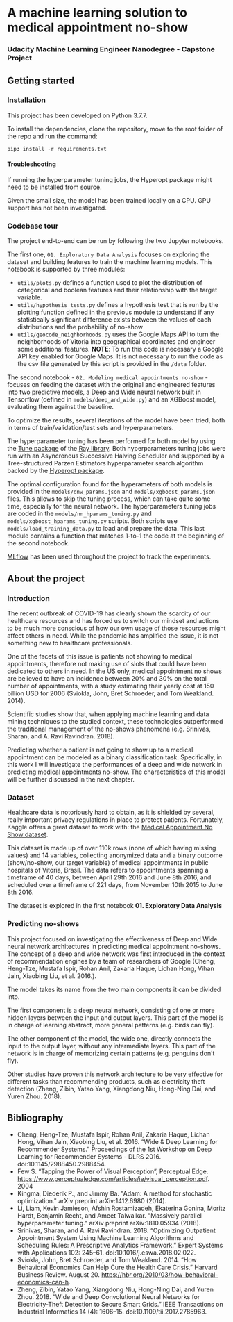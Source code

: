 # A machine learning solution to medical appointment no-show
### Udacity Machine Learning Engineer Nanodegree - Capstone Project

## Getting started

### Installation
This project has been developed on Python 3.7.7.

To install the dependencies, clone the repository, move to the root folder of the repo and run the command:

`pip3 install -r requirements.txt`

#### Troubleshooting
If running the hyperparameter tuning jobs, the Hyperopt package might need to be installed from source.

Given the small size, the model has been trained locally on a CPU. GPU support has not been investigated.

### Codebase tour

The project end-to-end can be run by following the two Jupyter notebooks.

The first one, `01. Exploratory Data Analysis` focuses on exploring the dataset and building features to train the machine learning models. This notebook is supported by three modules:
* `utils/plots.py` defines a function used to plot the distribution of categorical and boolean features and their relationship with the target variable. 
* `utils/hypothesis_tests.py` defines a hypothesis test that is run by the plotting function defined in the previous module to understand if any statistically significant difference exists between the values of each distributions and the probability of no-show
* `utils/geocode_neighborhoods.py` uses the Google Maps API to turn the neighborhoods of Vitoria into geographical coordinates and engineer some additional features.
**NOTE**: To run this code is necessary a Google API key enabled for Google Maps. It is not necessary to run the code as the csv file generated by this script is provided in the `/data` folder.

The second notebook - `02. Modeling medical appointments no-show` - focuses on feeding the dataset with the original and engineered features into two predictive models, a Deep and Wide neural network built in Tensorflow (defined in `models/deep_and_wide.py`) and an XGBoost model, evaluating them against the baseline. 

To optimize the results, several iterations of the model have been tried, both in terms of train/validation/test sets and hyperparameters.

The hyperparameter tuning has been performed for both model by using the [Tune package](https://docs.ray.io/en/latest/tune.html) of the [Ray library](https://github.com/ray-project/ray). Both hyperparameters tuning jobs were run with an Asyncronous Successive Halving Scheduler and supported by a Tree-structured Parzen Estimators hyperparameter search algorithm backed by the [Hyperopt package](http://hyperopt.github.io/hyperopt/).

The optimal configuration found for the hyperameters of both models is provided in the `models/dnw_params.json` and `models/xgboost_params.json` files. This allows to skip the tuning process, which can take quite some time, especially for the neural network. The hyperparameters tuning jobs are coded in the `models/nn_hparams_tuning.py` and `models/xgboost_hparams_tuning.py` scripts. Both scripts use `models/load_training_data.py` to load and prepare the data. This last module contains a function that matches 1-to-1 the code at the beginning of the second notebook.

[MLflow](https://mlflow.org/) has been used throughout the project to track the experiments.

## About the project

### Introduction
The recent outbreak of COVID-19 has clearly shown the scarcity of our healthcare resources and has forced us to switch our mindset and actions to be much more conscious of how our own usage of those resources might affect others in need. While the pandemic has amplified the issue, it is not something new to healthcare professionals. 

One of the facets of this issue is patients not showing to medical appointments, therefore not making use of slots that could have been dedicated to others in need. In the US only, medical appointment no shows are believed to have an incidence between 20% and 30% on the total number of appointments, with a study estimating their yearly cost at 150 billion USD for 2006 (Sviokla, John, Bret Schroeder, and Tom Weakland. 2014). 

Scientific studies show that, when applying machine learning and data mining techniques to the studied context, these technologies outperformed the traditional management of the no-shows phenomena (e.g. Srinivas, Sharan, and A. Ravi Ravindran. 2018).

Predicting whether a patient is not going to show up to a medical appointment can be modeled as a binary classification task. Specifically, in this work I will investigate the performances of a deep and wide network in predicting medical appointments no-show. The characteristics of this model will be further discussed in the next chapter. 

### Dataset
Healthcare data is notoriously hard to obtain, as it is shielded by several, really important privacy regulations in place to protect patients. Fortunately, Kaggle offers a great dataset to work with: the [Medical Appointment No Show dataset](https://www.kaggle.com/joniarroba/noshowappointments). 

This dataset is made up of over 110k rows (none of which having missing values) and 14 variables, collecting anonymized data and a binary outcome (show/no-show, our target variable) of medical appointments in public hospitals of Vitoria, Brasil. The data refers to appointments spanning a timeframe of 40 days, between April 29th 2016 and  June 8th 2016, and scheduled over a timeframe of 221 days, from November 10th 2015 to June 8th 2016.

The dataset is explored in the first notebook **01. Exploratory Data Analysis**

### Predicting no-shows
This project focused on investigating the effectiveness of Deep and Wide neural network architectures in predicting medical appointment no-shows. The concept of a deep and wide network was first introduced in the context of recommendation engines by a team of researchers of Google (Cheng, Heng-Tze, Mustafa Ispir, Rohan Anil, Zakaria Haque, Lichan Hong, Vihan Jain, Xiaobing Liu, et al. 2016.). 

The model takes its name from the two main components it can be divided into. 

The first component is a deep neural network, consisting of one or more hidden layers between the input and output layers. This part of the model is in charge of learning abstract, more general patterns (e.g. birds can fly). 

The other component of the model, the wide one, directly connects the input to the output layer, without any intermediate layers. This part of the network is in charge of memorizing certain patterns (e.g. penguins don’t fly). 

Other studies have proven this network architecture to be very effective for different tasks than recommending products, such as electricity theft detection (Zheng, Zibin, Yatao Yang, Xiangdong Niu, Hong-Ning Dai, and Yuren Zhou. 2018).


## Bibliography
* Cheng, Heng-Tze, Mustafa Ispir, Rohan Anil, Zakaria Haque, Lichan Hong, Vihan Jain, Xiaobing Liu, et al. 2016. “Wide &amp; Deep Learning for Recommender Systems.” Proceedings of the 1st Workshop on Deep Learning for Recommender Systems - DLRS 2016. doi:10.1145/2988450.2988454.
* Few S. “Tapping the Power of Visual Perception”, Perceptual Edge. https://www.perceptualedge.com/articles/ie/visual_perception.pdf. 2004
* Kingma, Diederik P., and Jimmy Ba. "Adam: A method for stochastic optimization." arXiv preprint arXiv:1412.6980 (2014).
* Li, Liam, Kevin Jamieson, Afshin Rostamizadeh, Ekaterina Gonina, Moritz Hardt, Benjamin Recht, and Ameet Talwalkar. "Massively parallel hyperparameter tuning." arXiv preprint arXiv:1810.05934 (2018).
* Srinivas, Sharan, and A. Ravi Ravindran. 2018. “Optimizing Outpatient Appointment System Using Machine Learning Algorithms and Scheduling Rules: A Prescriptive Analytics Framework.” Expert Systems with Applications 102: 245–61. doi:10.1016/j.eswa.2018.02.022.
* Sviokla, John, Bret Schroeder, and Tom Weakland. 2014. “How Behavioral Economics Can Help Cure the Health Care Crisis.” Harvard Business Review. August 20. https://hbr.org/2010/03/how-behavioral-economics-can-h.
* Zheng, Zibin, Yatao Yang, Xiangdong Niu, Hong-Ning Dai, and Yuren Zhou. 2018. “Wide and Deep Convolutional Neural Networks for Electricity-Theft Detection to Secure Smart Grids.” IEEE Transactions on Industrial Informatics 14 (4): 1606–15. doi:10.1109/tii.2017.2785963.

